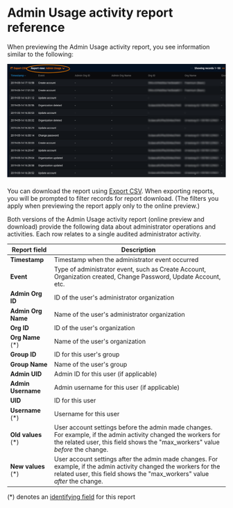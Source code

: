 <a name="admin-usageactivity"></a>
Admin Usage activity report reference
===============================================

When previewing the Admin Usage activity report, you see information similar to the following:

![](images/useractivitymonitor-previewadmin-report.png)

You can download the report using [Export CSV](monitoring-user-activity.md#exportcsv). When exporting reports, you will be prompted to filter records for report download. (The filters you apply when previewing the report apply only to the online preview.)

Both versions of the Admin Usage activity report (online preview and download) provide the following data about administrator operations and activities. Each row relates to a single audited administrator activity.

Report field | Description
------ | -----------
**Timestamp** | Timestamp when the administrator event occurred
**Event** | Type of administrator event, such as Create Account, Organization created, Change Password, Update Account, etc.
**Admin Org ID** | ID of the user's administrator organization
**Admin Org Name** | Name of the user's administrator organization
**Org ID** | ID of the user's organization
**Org Name** (\*) | Name of the user's organization
**Group ID** | ID for this user's group
**Group Name** | Name of the user's group
**Admin UID** | Admin ID for this user (if applicable)
**Admin Username** | Admin username for this user (if applicable)
**UID** | ID for this user
**Username** (\*) | Username for this user
**Old values** (\*) | User account settings before the admin made changes. For example, if the admin activity changed the workers for the related user, this field shows the "max_workers" value <em>before</em> the change.
**New values** (\*) | User account settings after the admin made changes. For example, if the admin activity changed the workers for the related user, this field shows the "max_workers" value <em>after</em> the change.

(\*) denotes an [identifying field](monitoring-user-activity.md#sensitive) for this report
